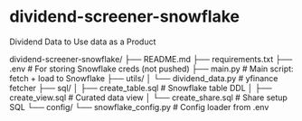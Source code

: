 # dividend-screener-snowflake
Dividend Data to Use data as a Product

dividend-screener-snowflake/
├── README.md
├── requirements.txt
├── .env                         # For storing Snowflake creds (not pushed)
├── main.py                      # Main script: fetch + load to Snowflake
├── utils/
│   └── dividend_data.py         # yfinance fetcher
├── sql/
│   ├── create_table.sql         # Snowflake table DDL
│   ├── create_view.sql          # Curated data view
│   └── create_share.sql         # Share setup SQL
└── config/
    └── snowflake_config.py      # Config loader from .env
